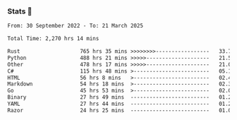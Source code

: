 ### Stats 👋
<!--START_SECTION:waka-->

```txt
From: 30 September 2022 - To: 21 March 2025

Total Time: 2,270 hrs 14 mins

Rust                   765 hrs 35 mins >>>>>>>>-----------------   33.72 %
Python                 488 hrs 21 mins >>>>>--------------------   21.51 %
Other                  478 hrs 17 mins >>>>>--------------------   21.07 %
C#                     115 hrs 48 mins >------------------------   05.10 %
HTML                   56 hrs 8 mins   >------------------------   02.47 %
Markdown               54 hrs 18 mins  >------------------------   02.39 %
Go                     45 hrs 53 mins  >------------------------   02.02 %
Binary                 27 hrs 49 mins  -------------------------   01.23 %
YAML                   27 hrs 44 mins  -------------------------   01.22 %
Razor                  24 hrs 25 mins  -------------------------   01.08 %
```

<!--END_SECTION:waka-->

<!--
**buhaytza2005/buhaytza2005** is a ✨ _special_ ✨ repository because its `README.md` (this file) appears on your GitHub profile.

Here are some ideas to get you started:

- 🔭 I’m currently working on ...
- 🌱 I’m currently learning ...
- 👯 I’m looking to collaborate on ...
- 🤔 I’m looking for help with ...
- 💬 Ask me about ...
- 📫 How to reach me: ...
- 😄 Pronouns: ...
- ⚡ Fun fact: ...
-->


